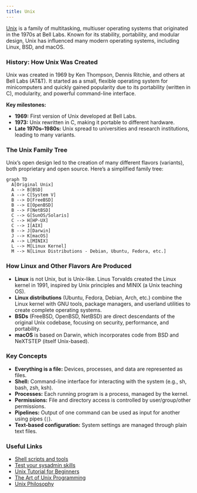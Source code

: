 ```yaml
---
title: Unix
---
```


[Unix](http://en.wikipedia.org/wiki/Unix) is a family of multitasking, multiuser operating systems that originated in the 1970s at Bell Labs. Known for its stability, portability, and modular design, Unix has influenced many modern operating systems, including Linux, BSD, and macOS.

### History: How Unix Was Created

Unix was created in 1969 by Ken Thompson, Dennis Ritchie, and others at Bell Labs (AT&T). It started as a small, flexible operating system for minicomputers and quickly gained popularity due to its portability (written in C), modularity, and powerful command-line interface.

**Key milestones:**

- **1969:** First version of Unix developed at Bell Labs.
- **1973:** Unix rewritten in C, making it portable to different hardware.
- **Late 1970s–1980s:** Unix spread to universities and research institutions, leading to many variants.

### The Unix Family Tree

Unix’s open design led to the creation of many different flavors (variants), both proprietary and open source. Here’s a simplified family tree:

```mermaid
graph TD
  A[Original Unix]
  A --> B[BSD]
  A --> C[System V]
  B --> D[FreeBSD]
  B --> E[OpenBSD]
  B --> F[NetBSD]
  C --> G[SunOS/Solaris]
  C --> H[HP-UX]
  C --> I[AIX]
  B --> J[Darwin]
  J --> K[macOS]
  A --> L[MINIX]
  L --> M[Linux Kernel]
  M --> N[Linux Distributions - Debian, Ubuntu, Fedora, etc.]
```

### How Linux and Other Flavors Are Produced

- **Linux** is not Unix, but is Unix-like. Linus Torvalds created the Linux kernel in 1991, inspired by Unix principles and MINIX (a Unix teaching OS).
- **Linux distributions** (Ubuntu, Fedora, Debian, Arch, etc.) combine the Linux kernel with GNU tools, package managers, and userland utilities to create complete operating systems.
- **BSDs** (FreeBSD, OpenBSD, NetBSD) are direct descendants of the original Unix codebase, focusing on security, performance, and portability.
- **macOS** is based on Darwin, which incorporates code from BSD and NeXTSTEP (itself Unix-based).

### Key Concepts

- **Everything is a file:** Devices, processes, and data are represented as files.
- **Shell:** Command-line interface for interacting with the system (e.g., sh, bash, zsh, ksh).
- **Processes:** Each running program is a process, managed by the kernel.
- **Permissions:** File and directory access is controlled by user/group/other permissions.
- **Pipelines:** Output of one command can be used as input for another using pipes (`|`).
- **Text-based configuration:** System settings are managed through plain text files.

### Useful Links

- [Shell scripts and tools](https://yoshuawuyts.gitbooks.io/knowledge/content/)
- [Test your sysadmin skills](https://github.com/trimstray/test-your-sysadmin-skills)
- [Unix Tutorial for Beginners](https://www.tutorialspoint.com/unix/)
- [The Art of Unix Programming](http://catb.org/~esr/writings/taoup/html/)
- [Unix Philosophy](https://en.wikipedia.org/wiki/Unix_philosophy)
